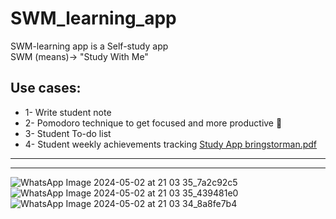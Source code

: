 # SWM_learning_app
SWM-learning app is a Self-study app
<br>
SWM (means)→ "Study With Me"
<br>
## Use cases:
* 1- Write student note
* 2- Pomodoro technique to get focused and more productive 💪 
* 3- Student To-do list
* 4- Student weekly achievements tracking
[Study App bringstorman.pdf](https://github.com/WAHID-QANDIL/SWM_learning_app/files/15133066/Study.App.bringstorman.pdf)
<hr><hr>

![WhatsApp Image 2024-05-02 at 21 03 35_7a2c92c5](https://github.com/WAHID-QANDIL/SWM_learning_app/assets/103429590/22eefaba-5fad-4c99-ba35-fddaed9ec544)
![WhatsApp Image 2024-05-02 at 21 03 35_439481e0](https://github.com/WAHID-QANDIL/SWM_learning_app/assets/103429590/48836a66-4a77-4cc4-9206-aae877fe0721)
![WhatsApp Image 2024-05-02 at 21 03 34_8a8fe7b4](https://github.com/WAHID-QANDIL/SWM_learning_app/assets/103429590/b3339364-9b70-4f5b-bc67-305582d5adc7)

